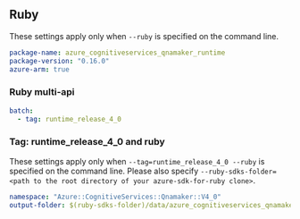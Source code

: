 ## Ruby

These settings apply only when `--ruby` is specified on the command line.

``` yaml
package-name: azure_cognitiveservices_qnamaker_runtime
package-version: "0.16.0"
azure-arm: true
```

### Ruby multi-api

``` yaml $(ruby) && $(multiapi)
batch:
  - tag: runtime_release_4_0
```

### Tag: runtime_release_4_0 and ruby

These settings apply only when `--tag=runtime_release_4_0 --ruby` is specified on the command line.
Please also specify `--ruby-sdks-folder=<path to the root directory of your azure-sdk-for-ruby clone>`.

``` yaml $(tag) == 'runtime_release_4_0' && $(ruby)
namespace: "Azure::CognitiveServices::Qnamaker::V4_0"
output-folder: $(ruby-sdks-folder)/data/azure_cognitiveservices_qnamaker_runtime/lib
```